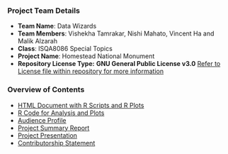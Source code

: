 ### Project Team Details
* **Team Name**: Data Wizards
* **Team Members**: Vishekha Tamrakar, Nishi Mahato, Vincent Ha and Malik Alzarah
* **Class**: ISQA8086 Special Topics
* **Project Name**: Homestead National Monument
* **Repository License Type:** **GNU General Public License v3.0** [Refer to License file within repository for more information](https://github.com/datawizard8086/DW8086/blob/master/LICENSE)

### **Overview of Contents**
* [HTML Document with R Scripts and R Plots]()
* [R Code for Analysis and Plots]()
* [Audience Profile](https://github.com/datawizard8086/DW8086/tree/master/Git%20Package/Audience%20Profile)
* [Project Summary Report]()
* [Project Presentation]()
* [Contributorship Statement]()

